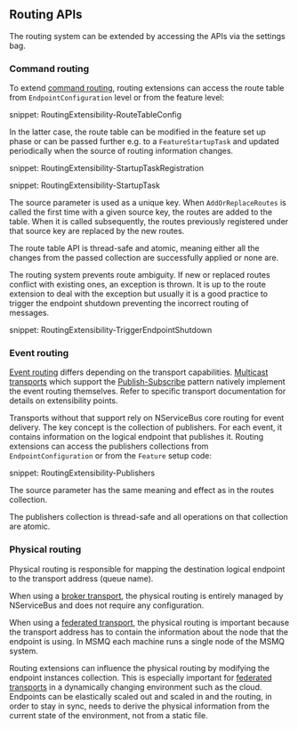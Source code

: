 ## Routing APIs

The routing system can be extended by accessing the APIs via the settings bag.

### Command routing

To extend [command routing](/nservicebus/messaging/routing.md#command-routing), routing extensions can access the route table from `EndpointConfiguration` level or from the feature level:

snippet: RoutingExtensibility-RouteTableConfig

In the latter case, the route table can be modified in the feature set up phase or can be passed further e.g. to a `FeatureStartupTask` and updated periodically when the source of routing information changes.

snippet: RoutingExtensibility-StartupTaskRegistration

snippet: RoutingExtensibility-StartupTask

The source parameter is used as a unique key. When `AddOrReplaceRoutes` is called the first time with a given source key, the routes are added to the table. When it is called subsequently, the routes previously registered under that source key are replaced by the new routes.

The route table API is thread-safe and atomic, meaning either all the changes from the passed collection are successfully applied or none are.

The routing system prevents route ambiguity. If new or replaced routes conflict with existing ones, an exception is thrown. It is up to the route extension to deal with the exception but usually it is a good practice to trigger the endpoint shutdown preventing the incorrect routing of messages.

snippet: RoutingExtensibility-TriggerEndpointShutdown

### Event routing

[Event routing](/nservicebus/messaging/routing.md#event-routing) differs depending on the transport capabilities. [Multicast transports](/transports/types.md#multicast-enabled-transports) which support the [Publish-Subscribe](/nservicebus/messaging/publish-subscribe/) pattern natively implement the event routing themselves. Refer to specific transport documentation for details on extensibility points.

Transports without that support rely on NServiceBus core routing for event delivery. The key concept is the collection of publishers. For each event, it contains information on the logical endpoint that publishes it. Routing extensions can access the publishers collections from `EndpointConfiguration` or from the `Feature` setup code:

snippet: RoutingExtensibility-Publishers

The source parameter has the same meaning and effect as in the routes collection.

The publishers collection is thread-safe and all operations on that collection are atomic.

### Physical routing

Physical routing is responsible for mapping the destination logical endpoint to the transport address (queue name).

When using a [broker transport](/transports/types.md#broker-transports), the physical routing is entirely managed by NServiceBus and does not require any configuration.

When using a [federated transport](/transports/types.md#federated-transports), the physical routing is important because the transport address has to contain the information about the node that the endpoint is using. In MSMQ each machine runs a single node of the MSMQ system.

Routing extensions can influence the physical routing by modifying the endpoint instances collection. This is especially important for [federated transports](/transports/types.md#federated-transports) in a dynamically changing environment such as the cloud. Endpoints can be elastically scaled out and scaled in and the routing, in order to stay in sync, needs to derive the physical information from the current state of the environment, not from a static file.